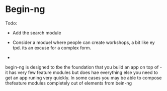 # Begin-ng

Todo:
- Add the search module 

- Consider a moduel where people can create workshops, a  bit like ey tpd. its an excuse for a complex form.
- 


begin-ng is designed to tbe the foundation that you build an app on top of - it has very few feature modules but does hae everything else you need to get an app runing very quickly. In some cases you may be able to compose thefeature modules completely out of elements from bein-ng
